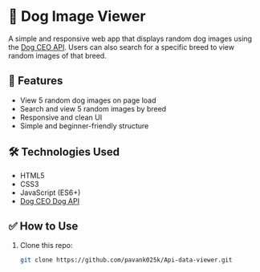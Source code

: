 # 🐶 Dog Image Viewer

A simple and responsive web app that displays random dog images using the [Dog CEO API](https://dog.ceo/dog-api/). Users can also search for a specific breed to view random images of that breed.

## 🚀 Features

- View 5 random dog images on page load
- Search and view 5 random images by breed
- Responsive and clean UI
- Simple and beginner-friendly structure

## 🛠️ Technologies Used

- HTML5
- CSS3
- JavaScript (ES6+)
- [Dog CEO Dog API](https://dog.ceo/dog-api/)

## ✅ How to Use

1. Clone this repo:
   ```bash
   git clone https://github.com/pavank025k/Api-data-viewer.git
